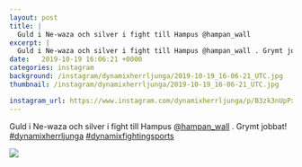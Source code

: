 ```yaml
---
layout: post
title: |
  Guld i Ne-waza och silver i fight till Hampus @hampan_wall 
excerpt: |
  Guld i Ne-waza och silver i fight till Hampus @hampan_wall . Grymt jobbat!  
date:   2019-10-19 16:06:21 +0000
categories: instagram
background: /instagram/dynamixherrljunga/2019-10-19_16-06-21_UTC.jpg
thumbnail: /instagram/dynamixherrljunga/2019-10-19_16-06-21_UTC.jpg

instagram_url: https://www.instagram.com/dynamixherrljunga/p/B3zk3nUpPxL
---
```

Guld i Ne-waza och silver i fight till Hampus [@hampan_wall](https://www.instagram.com/hampan_wall/) . Grymt jobbat! [#dynamixherrljunga](https://www.instagram.com/explore/tags/dynamixherrljunga/) [#dynamixfightingsports](https://www.instagram.com/explore/tags/dynamixfightingsports/)



<img src='{{ site.baseurl }}/instagram/dynamixherrljunga/2019-10-19_16-06-21_UTC.jpg' class='img-fluid' />
